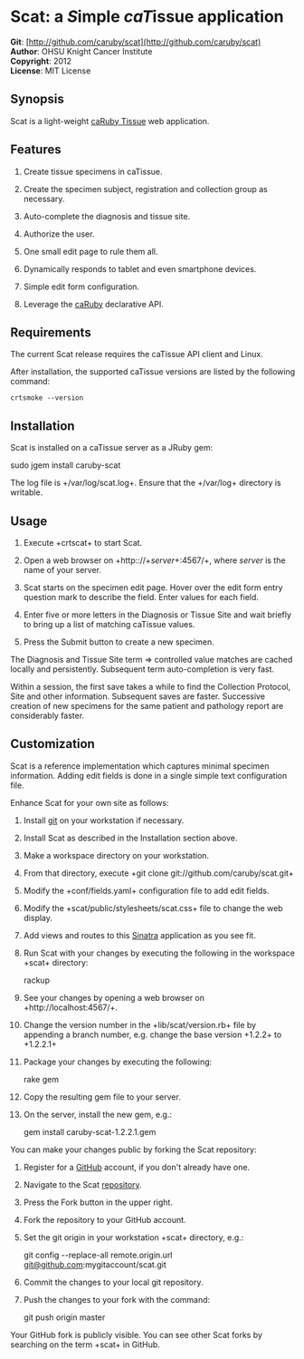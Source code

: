 Scat: a <em>S</em>imple <em>caT</em>issue application 
===========================================
**Git**:          [http://github.com/caruby/scat](http://github.com/caruby/scat)       
**Author**:       OHSU Knight Cancer Institute    
**Copyright**:    2012    
**License**:      MIT License    

Synopsis
--------
Scat is a light-weight [caRuby Tissue](http://caruby.rubyforge.org/tissue.html) web application.

Features
--------
1. Create tissue specimens in caTissue.

2. Create the specimen subject, registration and collection group as necessary.

3. Auto-complete the diagnosis and tissue site.

4. Authorize the user.

5. One small edit page to rule them all.

6. Dynamically responds to tablet and even smartphone devices.

7. Simple edit form configuration.

8. Leverage the [caRuby](http://caruby.rubyforge.org) declarative API.

Requirements
------------
The current Scat release requires the caTissue API client and Linux.

After installation, the supported caTissue versions are listed by the following command:

    crtsmoke --version                                     

Installation
------------
Scat is installed on a caTissue server as a JRuby gem:

   sudo jgem install caruby-scat

The log file is +/var/log/scat.log+. Ensure that the +/var/log+ directory is writable.

Usage
-----
1. Execute +crtscat+ to start Scat.

2. Open a web browser on +http:://+_server_+:4567/+, where _server_ is the name of your server.

3. Scat starts on the specimen edit page. Hover over the edit form entry question mark to
   describe the field. Enter values for each field.

4. Enter five or more letters in the Diagnosis or Tissue Site and wait briefly to
   bring up a list of matching caTissue values.

5. Press the Submit button to create a new specimen.

The Diagnosis and Tissue Site term => controlled value matches are cached locally and
persistently. Subsequent term auto-completion is very fast.

Within a session, the first save takes a while to find the Collection Protocol, Site and
other information. Subsequent saves are faster. Successive creation of new specimens
for the same patient and pathology report are considerably faster. 

Customization
-------------
Scat is a reference implementation which captures minimal specimen information. Adding
edit fields is done in a single simple text configuration file.

Enhance Scat for your own site as follows:

1. Install [git](http://git-scm.com/) on your workstation if necessary.

2. Install Scat as described in the Installation section above. 

3. Make a workspace directory on your workstation.

4. From that directory, execute +git clone git://github.com/caruby/scat.git+

5. Modify the +conf/fields.yaml+ configuration file to add edit fields.

6. Modify the +scat/public/stylesheets/scat.css+ file to change the web display.

7. Add views and routes to this [Sinatra](http://www.sinatrarb.com/) application as you see fit.

8. Run Scat with your changes by executing the following in the workspace +scat+ directory:

      rackup

9. See your changes by opening a web browser on +http://localhost:4567/+.

11. Change the version number in the +lib/scat/version.rb+ file by appending a branch number,
    e.g. change the base version +1.2.2+ to +1.2.2.1+

10. Package your changes by executing the following:

      rake gem
      
11. Copy the resulting gem file to your server.

12. On the server, install the new gem, e.g.:

      gem install caruby-scat-1.2.2.1.gem

You can make your changes public by forking the Scat repository:

1. Register for a [GitHub](https://github.com) account, if you don't already have one.

2. Navigate to the Scat [repository](https://github.com/caruby/scat).

3. Press the Fork button in the upper right.

4. Fork the repository to your GitHub account.

5. Set the git origin in your workstation +scat+ directory, e.g.:

      git config --replace-all remote.origin.url git@github.com:mygitaccount/scat.git

6. Commit the changes to your local git repository.

7. Push the changes to your fork with the command:

    git push origin master

Your GitHub fork is publicly visible. You can see other Scat forks by searching on the
term +scat+ in GitHub.




